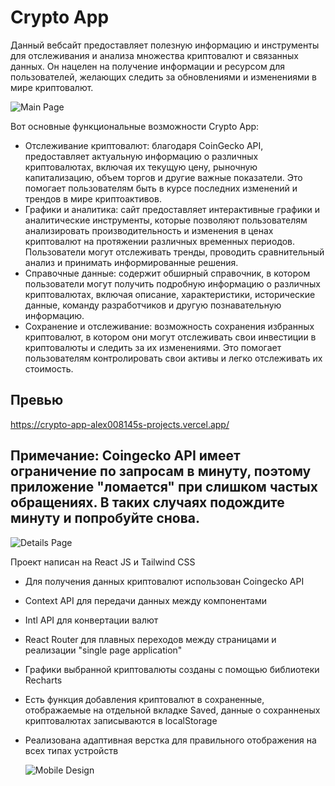 # Crypto App

Данный вебсайт предоставляет полезную информацию и инструменты для отслеживания и анализа множества криптовалют и связанных данных. Он нацелен на получение информации и ресурсом для пользователей, желающих следить за обновлениями и изменениями в мире криптовалют.

![Main Page](https://github.com/user-attachments/assets/d7ec1a9b-4322-42a8-bdda-1601d54df3b8)

Вот основные функциональные возможности Crypto App:
- Отслеживание криптовалют: благодаря CoinGecko API, предоставляет актуальную информацию о различных криптовалютах, включая их текущую цену, рыночную капитализацию, объем торгов и другие важные показатели. Это помогает пользователям быть в курсе последних изменений и трендов в мире криптоактивов.
- Графики и аналитика: сайт предоставляет интерактивные графики и аналитические инструменты, которые позволяют пользователям анализировать производительность и изменения в ценах криптовалют на протяжении различных временных периодов. Пользователи могут отслеживать тренды, проводить сравнительный анализ и принимать информированные решения.
- Справочные данные: содержит обширный справочник, в котором пользователи могут получить подробную информацию о различных криптовалютах, включая описание, характеристики, исторические данные, команду разработчиков и другую познавательную информацию.
- Сохранение и отслеживание: возможность сохранения избранных криптовалют, в котором они могут отслеживать свои инвестиции в криптовалюты и следить за их изменениями. Это помогает пользователям контролировать свои активы и легко отслеживать их стоимость.


## Превью 
https://crypto-app-alex008145s-projects.vercel.app/

## Примечание: Coingecko API имеет ограничение по запросам в минуту, поэтому приложение "ломается" при слишком частых обращениях. В таких случаях подождите минуту и попробуйте снова.


![Details Page](https://github.com/user-attachments/assets/4139e5b3-3a9a-4080-ae0d-18bfe80605ce)

Проект написан на React JS и Tailwind CSS
- Для получения данных криптовалют использован Coingecko API
- Context API для передачи данных между компонентами
- Intl API для конвертации валют
- React Router для плавных переходов между страницами и реализации "single page application"
- Графики выбранной криптовалюты созданы с помощью библиотеки Recharts
- Есть функция добавления криптовалют в сохраненные, отображаемые на отдельной вкладке Saved, данные о сохранненых криптовалютах записываются в localStorage
- Реализована адаптивная верстка для правильного отображения на всех типах устройств
  
  ![Mobile Design](https://github.com/user-attachments/assets/5a01b3f6-7cdd-429c-980e-e8fa6cfabbec)
